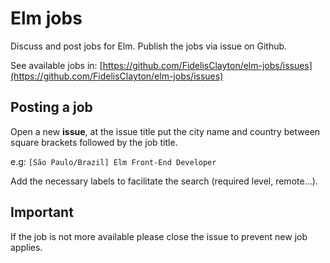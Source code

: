 # Elm jobs
Discuss and post jobs for Elm. Publish the jobs via issue on Github.

See available jobs in: [https://github.com/FidelisClayton/elm-jobs/issues](https://github.com/FidelisClayton/elm-jobs/issues)

## Posting a job
Open a new **issue**, at the issue title put the city name and country between square brackets followed by the job title.

e.g: `[São Paulo/Brazil] Elm Front-End Developer`

Add the necessary labels to facilitate the search (required level, remote...).

## Important
If the job is not more available please close the issue to prevent new job applies.
